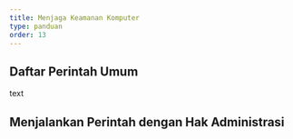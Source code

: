 ```yaml
---
title: Menjaga Keamanan Komputer
type: panduan
order: 13
---
```


## Daftar Perintah Umum

text

## Menjalankan Perintah dengan Hak Administrasi
